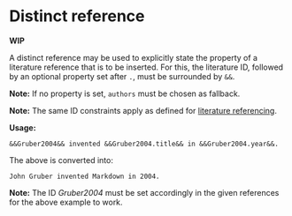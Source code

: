 # Distinct reference

**WIP**

A distinct reference may be used to explicitly state the property of a literature reference that is to be inserted.
For this, the literature ID, followed by an optional property set after `.`, must be surrounded by `&&`.

**Note:** If no property is set, `authors` must be chosen as fallback.

**Note:** The same ID constraints apply as defined for [literature referencing](/markup/inlines/boxes/referencing/literature-reference.md).

**Usage:**

```
&&Gruber2004&& invented &&Gruber2004.title&& in &&Gruber2004.year&&.
```

The above is converted into:

```
John Gruber invented Markdown in 2004.
```

**Note:** The ID *Gruber2004* must be set accordingly in the given references for the above example to work.
